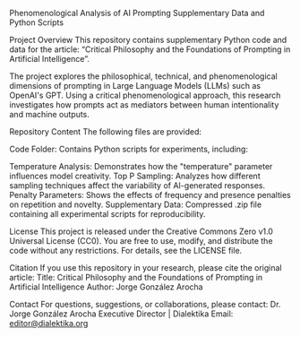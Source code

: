 Phenomenological Analysis of AI Prompting
Supplementary Data and Python Scripts

Project Overview
This repository contains supplementary Python code and data for the article:
“Critical Philosophy and the Foundations of Prompting in Artificial Intelligence”.

The project explores the philosophical, technical, and phenomenological dimensions of prompting in Large Language Models (LLMs) such as OpenAI's GPT. Using a critical phenomenological approach, this research investigates how prompts act as mediators between human intentionality and machine outputs.

Repository Content
The following files are provided:

Code Folder: Contains Python scripts for experiments, including:

Temperature Analysis: Demonstrates how the "temperature" parameter influences model creativity.
Top P Sampling: Analyzes how different sampling techniques affect the variability of AI-generated responses.
Penalty Parameters: Shows the effects of frequency and presence penalties on repetition and novelty.
Supplementary Data: Compressed .zip file containing all experimental scripts for reproducibility.

License
This project is released under the Creative Commons Zero v1.0 Universal License (CC0).
You are free to use, modify, and distribute the code without any restrictions.
For details, see the LICENSE file.

Citation
If you use this repository in your research, please cite the original article:
Title: Critical Philosophy and the Foundations of Prompting in Artificial Intelligence
Author: Jorge González Arocha


Contact
For questions, suggestions, or collaborations, please contact:
Dr. Jorge González Arocha
Executive Director | Dialektika
Email: editor@dialektika.org
